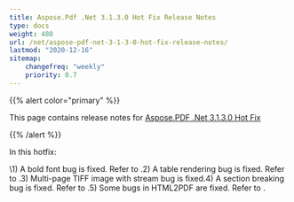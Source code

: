 ```yaml
---
title: Aspose.Pdf .Net 3.1.3.0 Hot Fix Release Notes
type: docs
weight: 480
url: /net/aspose-pdf-net-3-1-3-0-hot-fix-release-notes/
lastmod: "2020-12-16"
sitemap:
    changefreq: "weekly"
    priority: 0.7
---
```


{{% alert color="primary" %}} 

This page contains release notes for [Aspose.PDF .Net 3.1.3.0 Hot Fix](http://www.aspose.com/downloads/pdf/net/new-releases/aspose.pdf-.net-3.1.3.0-hot-fix/)

{{% /alert %}} 

In this hotfix: 

\1) A bold font bug is fixed. Refer to .2) A table rendering bug is fixed. Refer to .3) Multi-page TIFF image with stream bug is fixed.4) A section breaking bug is fixed. Refer to .5) Some bugs in HTML2PDF are fixed. Refer to . 


